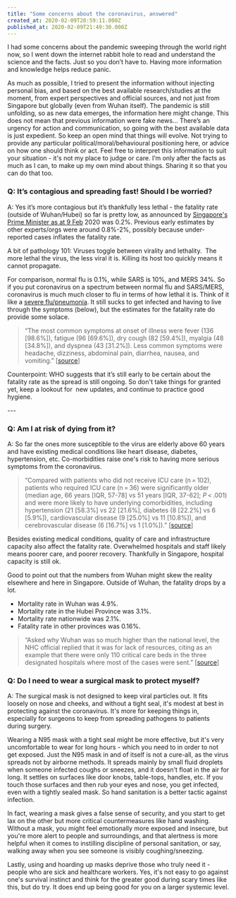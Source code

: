 ```yaml
---
title: "Some concerns about the coronavirus, answered"
created_at: 2020-02-09T20:59:11.000Z
published_at: 2020-02-09T21:49:30.000Z
---
```

I had some concerns about the pandemic sweeping through the world right now, so I went down the internet rabbit hole to read and understand the science and the facts. Just so you don’t have to. Having more information and knowledge helps reduce panic.

  

As much as possible, I tried to present the information without injecting personal bias, and based on the best available research/studies at the moment, from expert perspectives and official sources, and not just from Singapore but globally (even from Wuhan itself). The pandemic is still unfolding, so as new data emerges, the information here might change. This does not mean that previous information were fake news... There’s an urgency for action and communication, so going with the best available data is just expedient. So keep an open mind that things will evolve. Not trying to provide any particular political/moral/behavioural positioning here, or advice on how one should think or act. Feel free to interpret this information to suit your situation - it's not my place to judge or care. I’m only after the facts as much as I can, to make up my own mind about things. Sharing it so that you can do that too.

  

### **Q: It’s contagious and spreading fast! Should I be worried?**

  

A: Yes it’s more contagious but it’s thankfully less lethal - the fatality rate (outside of Wuhan/Hubei) so far is pretty low, as announced by [Singapore's Prime Minister as at 9 Feb](https://www.straitstimes.com/singapore/coronavirus-pm-lee-hsien-loong-on-the-coronavirus-situation-in-singapore) 2020 was 0.2%. Previous early estimates by other experts/orgs were around 0.8%-2%, possibly because under-reported cases inflates the fatality rate.

  

A bit of pathology 101: Viruses toggle between virality and lethality.  The more lethal the virus, the less viral it is. Killing its host too quickly means it cannot propagate.

  

For comparison, normal flu is 0.1%, while SARS is 10%, and MERS 34%. So if you put coronavirus on a spectrum between normal flu and SARS/MERS, coronavirus is much much closer to flu in terms of how lethal it is. Think of it like a [severe flu/pneumonia](https://www.unscrambled.sg/2020/02/07/coronavirus-expert-says-correct-comparison-of-wuhan-virus-is-not-sars-or-mers-but-a-bad-cold/). It still sucks to get infected and having to live through the symptoms (below), but the estimates for the fatality rate do provide some solace.

  

> “The most common symptoms at onset of illness were fever (136 \[98.6%\]), fatigue (96 \[69.6%\]), dry cough (82 \[59.4%\]), myalgia (48 \[34.8%\]), and dyspnea (43 \[31.2%\]). Less common symptoms were headache, dizziness, abdominal pain, diarrhea, nausea, and vomiting.” \[[source](https://jamanetwork.com/journals/jama/fullarticle/2761044?guestAccessKey=f61bd430-07d8-4b86-a749-bec05bfffb65)\]

  

Counterpoint: WHO suggests that it’s still early to be certain about the fatality rate as the spread is still ongoing. So don't take things for granted yet, keep a lookout for  new updates, and continue to practice good hygiene.

  

\---

  

### **Q: Am I at risk of dying from it?**

  

A: So far the ones more susceptible to the virus are elderly above 60 years and have existing medical conditions like heart disease, diabetes, hypertension, etc. Co-morbidities raise one's risk to having more serious symptoms from the coronavirus. 

  

> “Compared with patients who did not receive ICU care (n = 102), patients who required ICU care (n = 36) were significantly older (median age, 66 years \[IQR, 57-78\] vs 51 years \[IQR, 37-62\]; _P_ < .001) and were more likely to have underlying comorbidities, including hypertension (21 \[58.3%\] vs 22 \[21.6%\], diabetes (8 \[22.2%\] vs 6 \[5.9%\]), cardiovascular disease (9 \[25.0%\] vs 11 \[10.8%\]), and cerebrovascular disease (6 \[16.7%\] vs 1 \[1.0%\]).” \[[source](https://jamanetwork.com/journals/jama/fullarticle/2761044?guestAccessKey=f61bd430-07d8-4b86-a749-bec05bfffb65)\]

  

Besides existing medical conditions, quality of care and infrastructure capacity also affect the fatality rate. Overwhelmed hospitals and staff likely means poorer care, and poorer recovery. Thankfully in Singapore, hospital capacity is still ok.

  

Good to point out that the numbers from Wuhan might skew the reality elsewhere and here in Singapore. Outside of Wuhan, the fatality drops by a lot. 

  

*   Mortality rate in Wuhan was 4.9%.
*   Mortality rate in the Hubei Province was 3.1%.
*   Mortality rate nationwide was 2.1%.
*   Fatality rate in other provinces was 0.16%.

  

> “Asked why Wuhan was so much higher than the national level, the NHC official replied that it was for lack of resources, citing as an example that there were only 110 critical care beds in the three designated hospitals where most of the cases were sent.” \[[source](https://www.worldometers.info/coronavirus/coronavirus-death-rate/#ref-7)\]

  

### **Q: Do I need to wear a surgical mask to protect myself?**

  

A: The surgical mask is not designed to keep viral particles out. It fits loosely on nose and cheeks, and without a tight seal, it's modest at best in protecting against the coronavirus. It's more for keeping things in, especially for surgeons to keep from spreading pathogens to patients during surgery. 

  

Wearing a N95 mask with a tight seal might be more effective, but it's very uncomfortable to wear for long hours - which you need to in order to not get exposed. Just the N95 mask in and of itself is not a cure-all, as the virus spreads not by airborne methods. It spreads mainly by small fluid droplets when someone infected coughs or sneezes, and it doesn't float in the air for long. It settles on surfaces like door knobs, table-tops, handles, etc. If you touch those surfaces and then rub your eyes and nose, you get infected, even with a tightly sealed mask. So hand sanitation is a better tactic against infection. 

  

In fact, wearing a mask gives a false sense of security, and you start to get lax on the other but more critical countermeasures like hand washing. Without a mask, you might feel emotionally more exposed and insecure, but you're more alert to people and surroundings, and that alertness is more helpful when it comes to instilling discipline of personal sanitation, or say, walking away when you see someone is visibly coughing/sneezing. 

  

Lastly, using and hoarding up masks deprive those who truly need it - people who are sick and healthcare workers. Yes, it's not easy to go against one's survival instinct and think for the greater good during scary times like this, but do try. It does end up being good for you on a larger systemic level.
